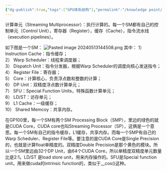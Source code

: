 ```yaml
---
{"dg-publish":true,"tags":["GPU体系结构"],"permalink":"/knowledge point/GPU体系结构/计算单元（SM）/","dgPassFrontmatter":true}
---
```


计算单元（Streaming Multiprocessor）：执行计算的。每一个SM都有自己的控制单元（Control Unit），寄存器（Register），缓存（Cache），指令流水线（execution pipelines）。

如下图是一个SM：
![Pasted image 20240513144508.png](/img/user/knowledge%20point/imgs/Pasted%20image%2020240513144508.png)
其中： 
1） Instruction Cache：指令缓存；  
2） Warp Scheduler：线程束调度器；  
3） Dispatch Unit：指令分发器，根据Warp Scheduler的调度向核心发送指令；  
4） Register File：寄存器；  
5） Core：计算核心，负责浮点数和整数的计算；  
6） DP Unit：双精度浮点数计算单元；  
7） SFU：Special Function Units，特殊函数计算单元；  
8） LD/ST：访存单元；  
9） L1 Cache：一级缓存；  
10） Shared Memcoy：共享内存。

在GP100里，每一个SM有两个SM Processing Block（SMP），里边的绿色的就是CUDA Core，CUDA core也叫Streaming Processor（SP），这俩是一个意思。每一个SM有自己的指令缓存，L1缓存，共享内存。而每一个SMP有自己的Warp Scheduler、Register File等。要注意的是CUDA Core是Single Precision的，也就是计算float单精度的。双精度Double Precision是那个黄色的模块。所以一个SM里边由32个DP Unit，由64个CUDA Core，所以单精度双精度单元数量比是2:1。LD/ST 是load store unit，用来内存操作的。SFU是Special function unit，用来做cuda的intrinsic function的，类似于__cos()这种。